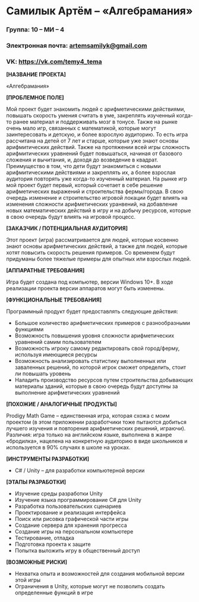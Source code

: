 # Самилык Артём – «Алгебрамания» 

### Группа: 10 – МИ – 4 
### Электронная почта: artemsamilyk@gmail.com
### VK: https://vk.com/temy4_tema

**[НАЗВАНИЕ ПРОЕКТА]**

«Алгебрамания»

**[ПРОБЛЕМНОЕ ПОЛЕ]**

Мой проект будет знакомить людей с арифметическими действиями, повышать скорость умения считать в уме, закреплять изученный когда-то ранее материал и поддерживать мозг в тонусе. Также на рынке очень мало игр, связанных с математикой, которые могут заинтересовать и детскую, и более взрослую аудиторию. То есть игра рассчитана на детей от 7 лет и старше, которые уже знают основы арифмитических действий. Также на протяжении всей игры сложность арифмитических уравнений будет повышаться, начиная от базового сложения и вычитания, и, доходя до возведение в квадрат. Преимущество в том, что дети будут знакомиться с новыми арифмитическими действиями и закреплять их, а более взрослая аудитория повторять уже когда-то изученный материал. На рынке игр мой проект будет первый, который сочетает в себе решение арифметических выражений и строительства фермы/города. В свою очередь изменение и строительство игровой локации будет влиять на изменения сложности арифметических уранвений, на добавление новых математических действий в игру и на добычу ресурсов, которые в свою очередь будут влиять на игровой процесс.  

**[ЗАКАЗЧИК / ПОТЕНЦИАЛЬНАЯ АУДИТОРИЯ]**

Этот проект (игра) рассматривается для людей, которые косвенно знают основы арифметических действий, а также для людей, которые хотят повысить скорость решения примеров. Со временем будут придуманы более тяжелые примеры для опытных или взрослых людей.

**[АППАРАТНЫЕ ТРЕБОВАНИЯ]**

Игра будет создана под компьютер, версии Windows 10+. В ходе реализации проекта версии аппаратов могут быть изменены.

**[ФУНКЦИОНАЛЬНЫЕ ТРЕБОВАНИЯ]**

Программный продукт будет предоставлять следующие действия:
*	Большое количество арифметических примеров с разнообразными функциями
*	Возможность повышения уровня сложности арифметических уравнений самим пользователем 
*	Возможность игроку самому редактировать свой город/ферму, используя имеющиеся ресурсы
*	Возможность анализировать статистику выполненных или заваленных решений, по которой игрок сможет определить, стоит ли повышать уровень 
*	Наладить производство ресурсов путем строительства добывающих материалы зданий, которые в свою очередь будут доступны за выполнение арифметических уравнений

**[ПОХОЖИЕ / АНАЛОГИЧНЫЕ ПРОДУКТЫ]**

Prodigy Math Game – единственная игра, которая схожа с моим проектом (в этом приложении разработчики тоже пытаются добиться лучшего изучения и повторения арифметических решений, играючи). Различия: игра только на английском языке, выполнена в жанре «бродилка», нацелена на конкретную аудиторию в виде школьников и используется в 90% случаях в школе на уроках. 

**[ИНСТРУМЕНТЫ РАЗРАБОТКИ]**

*	С# / Unity – для разработки компьютерной версии  

**[ЭТАПЫ РАЗРАБОТКИ]**

*	Изучение среды разработки Unity
*	Изучение языка программирование C# для Unity
*	Разработка пользовательских сценариев 
*	Проектирование и реализация интерфейса 
*	Поиск или рисовка графической части игры 
* Создание сервера для хранения прогресса 
*	Создание игры на персональном компьютере
*	Тестирование, отладка 
*	Подготовка проекта к защите
*	Попытка выложить игру в общественный доступ 

**[ВОЗМОЖНЫЕ РИСКИ]**

*	Нехватка опыта и возможностей для создания мобильной версии этой игры
*	Ограничения в Unity, которые могут не позволить создать определенные функций в игре 


